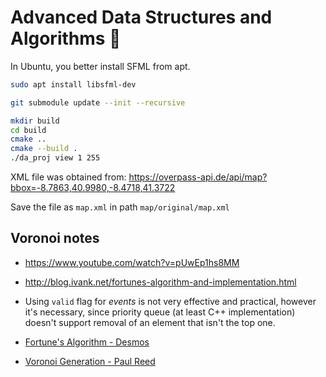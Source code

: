 # Advanced Data Structures and Algorithms 🚕

In Ubuntu, you better install SFML from apt.

```sh
sudo apt install libsfml-dev
```

```sh
git submodule update --init --recursive
```

```sh
mkdir build
cd build
cmake ..
cmake --build .
./da_proj view 1 255
```

XML file was obtained from: https://overpass-api.de/api/map?bbox=-8.7863,40.9980,-8.4718,41.3722

Save the file as `map.xml` in path `map/original/map.xml`

## Voronoi notes


- https://www.youtube.com/watch?v=pUwEp1hs8MM
- http://blog.ivank.net/fortunes-algorithm-and-implementation.html

- Using `valid` flag for *events* is not very effective and practical, however it's necessary, since priority queue (at least C++ implementation) doesn't support removal of an element that isn't the top one.


- [Fortune's Algorithm - Desmos](https://www.desmos.com/calculator/ejatebvup4)
- [Voronoi Generation - Paul Reed](http://paul-reed.co.uk/fortune.htm#findycoord)